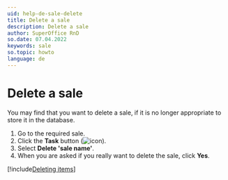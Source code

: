 ```yaml
---
uid: help-de-sale-delete
title: Delete a sale
description: Delete a sale
author: SuperOffice RnD
so.date: 07.04.2022
keywords: sale
so.topic: howto
language: de
---
```


# Delete a sale

You may find that you want to delete a sale, if it is no longer appropriate to store it in the database.

1. Go to the required sale.
2. Click the **Task** button (![icon][img1]).
3. Select **Delete 'sale name'**.
4. When you are asked if you really want to delete the sale, click **Yes**.

[!include[Deleting items](../../learn/includes/tip-deletion.md)]

<!-- Referenced links -->

<!-- Referenced images -->
[img1]: ../../../media/icons/btn-menu.png

